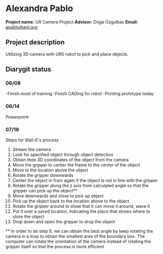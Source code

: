 # Alexandra Pablo

**Project name:** UR Camera Project
**Advisor:** Doga Ozgulbas
**Email:** apablo@anl.gov

## Project description

Utilizing 3D camera with UR5 robot to pick and place objects.

## Diarygit status

### 06/08 

-Finish most of training
-Finish CADing for robot
-Printing prototype today

### 06/14
Powerpoint:

### 07/18
Steps for Wall-E's process
1. Stream the camera
2. Look for specified object through object detection
3. Obtain thee 3D coordinates of the object from the camera
4. Move the gripper to center the frame to the center of the object
5. Move to the location above the object
6. Rotate the gripper downwards
7. Center the object in fram again if the object is not in
   line with the gripper
9. Rotate the gripper along the z axis from calculated angle so
   that the gripper can pick up the object**
10. Move downwards and close to pick up object
11. Pick up the object back to the location above to the object
12. Rotate the gripper around to show that it can move it around, wave it
13. Put it over a saved location, indicating the place that shows
    where to store the object
15. Drop down and open the gripper to drop the object

** In order to do step 8, we can obtain the best angle by keep rotating 
the camera in a loop to obtain the smallest area of the boundary box. 
The computer can rotate the orientation of the camera instead of 
rotating the gripper itself so that the process is more efficient

